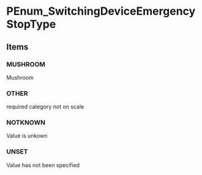 # PEnum_SwitchingDeviceEmergencyStopType


<!-- end of short definition -->
## Items

### MUSHROOM
Mushroom

### OTHER
required category not on scale

### NOTKNOWN
Value is unkown

### UNSET
Value has not been specified
